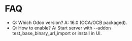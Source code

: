 # FAQ

- Q: Which Odoo version? A: 16.0 (OCA/OCB packaged).
- Q: How to enable? A: Start server with --addon test_base_binary_url_import or install in UI.
